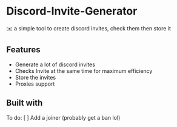 # Discord-Invite-Generator
✉️ a simple tool to create discord invites, check them then store it

## Features

* Generate a lot of discord invites
* Checks Invite at the same time for maximum efficiency
* Store the invites
* Proxies support

## Built with


To do:
[ ] Add a joiner (probably get a ban lol)